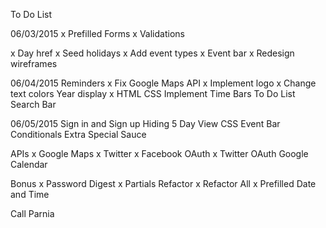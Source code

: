 To Do List

06/03/2015
  x Prefilled Forms
  x Validations

  x Day href
  x Seed holidays
  x Add event types
  x Event bar
  x Redesign wireframes


06/04/2015
    Reminders
  x Fix Google Maps API
  x Implement logo
  x Change text colors
    Year display
  x HTML CSS
    Implement Time Bars
    To Do List
    Search Bar


06/05/2015
    Sign in and Sign up Hiding
    5 Day View CSS
    Event Bar Conditionals
    Extra Special Sauce

APIs
  x Google Maps
  x Twitter
  x Facebook OAuth
  x Twitter OAuth
    Google Calendar


Bonus
  x Password Digest
  x Partials Refactor
  x Refactor All
  x Prefilled Date and Time


Call Parnia